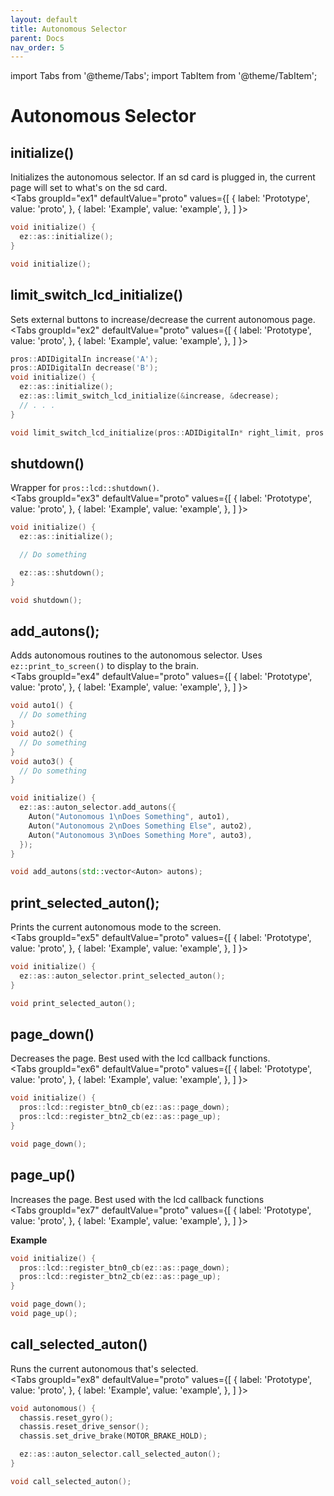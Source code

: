 ```yaml
---
layout: default
title: Autonomous Selector
parent: Docs
nav_order: 5
---
```

import Tabs from '@theme/Tabs';
import TabItem from '@theme/TabItem';


# **Autonomous Selector**


## initialize() 
Initializes the autonomous selector.  If an sd card is plugged in, the current page will set to what's on the sd card.  
<Tabs
  groupId="ex1"
  defaultValue="proto"
  values={[
    { label: 'Prototype',  value: 'proto', },
    { label: 'Example',  value: 'example', },
  ]
}>

<TabItem value="example">

```cpp
void initialize() {
  ez::as::initialize();
}
```

</TabItem>


<TabItem value="proto">


```cpp
void initialize();
```



</TabItem>
</Tabs>



## limit_switch_lcd_initialize() 
Sets external buttons to increase/decrease the current autonomous page.    
<Tabs
  groupId="ex2"
  defaultValue="proto"
  values={[
    { label: 'Prototype',  value: 'proto', },
    { label: 'Example',  value: 'example', },
  ]
}>

<TabItem value="example">

```cpp
pros::ADIDigitalIn increase('A');
pros::ADIDigitalIn decrease('B');
void initialize() {
  ez::as::initialize();
  ez::as::limit_switch_lcd_initialize(&increase, &decrease);
  // . . .
}
```

</TabItem>


<TabItem value="proto">


```cpp
void limit_switch_lcd_initialize(pros::ADIDigitalIn* right_limit, pros::ADIDigitalIn* left_limit = nullptr);
```


</TabItem>
</Tabs>




 



## shutdown() 
Wrapper for `pros::lcd::shutdown()`.    
<Tabs
  groupId="ex3"
  defaultValue="proto"
  values={[
    { label: 'Prototype',  value: 'proto', },
    { label: 'Example',  value: 'example', },
  ]
}>

<TabItem value="example">

```cpp
void initialize() {
  ez::as::initialize();

  // Do something

  ez::as::shutdown();
}
```

</TabItem>


<TabItem value="proto">


```cpp
void shutdown();
```



</TabItem>
</Tabs>




 


## add_autons();
Adds autonomous routines to the autonomous selector. Uses `ez::print_to_screen()` to display to the brain.  
<Tabs
  groupId="ex4"
  defaultValue="proto"
  values={[
    { label: 'Prototype',  value: 'proto', },
    { label: 'Example',  value: 'example', },
  ]
}>

<TabItem value="example">

```cpp
void auto1() {
  // Do something
}
void auto2() {
  // Do something
}
void auto3() {
  // Do something
}

void initialize() {
  ez::as::auton_selector.add_autons({
    Auton("Autonomous 1\nDoes Something", auto1),
    Auton("Autonomous 2\nDoes Something Else", auto2),
    Auton("Autonomous 3\nDoes Something More", auto3),
  });
}
```

</TabItem>


<TabItem value="proto">


```cpp
void add_autons(std::vector<Auton> autons);
```



</TabItem>
</Tabs>






## print_selected_auton();
Prints the current autonomous mode to the screen.    
<Tabs
  groupId="ex5"
  defaultValue="proto"
  values={[
    { label: 'Prototype',  value: 'proto', },
    { label: 'Example',  value: 'example', },
  ]
}>

<TabItem value="example">

```cpp
void initialize() {
  ez::as::auton_selector.print_selected_auton(); 
}
```
</TabItem>


<TabItem value="proto">


```cpp
void print_selected_auton();
```



</TabItem>
</Tabs>


 





## page_down()
Decreases the page. Best used with the lcd callback functions.   
<Tabs
  groupId="ex6"
  defaultValue="proto"
  values={[
    { label: 'Prototype',  value: 'proto', },
    { label: 'Example',  value: 'example', },
  ]
}>

<TabItem value="example">

```cpp
void initialize() {
  pros::lcd::register_btn0_cb(ez::as::page_down);
  pros::lcd::register_btn2_cb(ez::as::page_up);
}
```

</TabItem>


<TabItem value="proto">


```cpp
void page_down();
```



</TabItem>
</Tabs>







## page_up()
Increases the page. Best used with the lcd callback functions  
<Tabs
  groupId="ex7"
  defaultValue="proto"
  values={[
    { label: 'Prototype',  value: 'proto', },
    { label: 'Example',  value: 'example', },
  ]
}>

<TabItem value="example">

**Example**
```cpp
void initialize() {
  pros::lcd::register_btn0_cb(ez::as::page_down);
  pros::lcd::register_btn2_cb(ez::as::page_up);
}
```

</TabItem>


<TabItem value="proto">


```cpp
void page_down();
void page_up();
```



</TabItem>
</Tabs>







## call_selected_auton()
Runs the current autonomous that's selected.    
<Tabs
  groupId="ex8"
  defaultValue="proto"
  values={[
    { label: 'Prototype',  value: 'proto', },
    { label: 'Example',  value: 'example', },
  ]
}>

<TabItem value="example">

```cpp
void autonomous() {
  chassis.reset_gyro(); 
  chassis.reset_drive_sensor(); 
  chassis.set_drive_brake(MOTOR_BRAKE_HOLD); 

  ez::as::auton_selector.call_selected_auton(); 
}
```

</TabItem>


<TabItem value="proto">


```cpp
void call_selected_auton();
```



</TabItem>
</Tabs>





